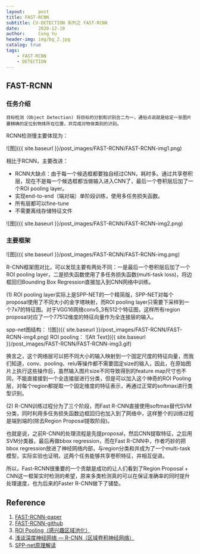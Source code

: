 ```yaml
---
layout:     post
title: FAST-RCNN
subtitle: CV-DETECTION 系列之 FAST-RCNN
date:       2020-12-19
author:     Cong Yu
header-img: img/bg_2.jpg
catalog: true
tags:
    - FAST-RCNN
    - DETECTION
---
```

## FAST-RCNN

### 任务介绍

```
目标检测（Object Detection) 将目标的分割和识别合二为一，通俗点说就是给定一张图片要精确的定位到物体所在位置，并完成对物体类别的识别。
```



RCNN检测慢主要体现为：

![图]({{ site.baseurl }}/post_images/FAST-RCNN/FAST-RCNN-img1.png)

相比于RCNN，主要改进：
- RCNN大缺点：由于每一个候选框都要独自经过CNN，耗时多。通过共享卷积层，现在不是每一个候选框都当做输入进入CNN了，最后一个卷积层后加了一个ROI pooling layer。
- 实现end-to-end（端对端）单阶段训练，使用多任务损失函数。
- 所有层都可以fine-tune
- 不需要离线存储特征文件

![图]({{ site.baseurl }}/post_images/FAST-RCNN/FAST-RCNN-img2.png)

### 主要框架

![图]({{ site.baseurl }}/post_images/FAST-RCNN/FAST-RCNN-img.png)


R-CNN框架图对比，可以发现主要有两处不同：一是最后一个卷积层后加了一个ROI pooling layer，二是损失函数使用了多任务损失函数(multi-task loss)，将边框回归Bounding Box Regression直接加入到CNN网络中训练。

(1) ROI pooling layer实际上是SPP-NET的一个精简版，SPP-NET对每个proposal使用了不同大小的金字塔映射，而ROI pooling layer只需要下采样到一个7x7的特征图。对于VGG16网络conv5_3有512个特征图，这样所有region proposal对应了一个7*7*512维度的特征向量作为全连接层的输入。

spp-net图结构：
![图]({{ site.baseurl }}/post_images/FAST-RCNN/FAST-RCNN-img4.png)
ROI pooling：
![Alt Text]({{ site.baseurl }}/post_images/FAST-RCNN/FAST-RCNN-img3.gif)

换言之，这个网络层可以把不同大小的输入映射到一个固定尺度的特征向量，而我们知道，conv、pooling、relu等操作都不需要固定size的输入，因此，在原始图片上执行这些操作后，虽然输入图片size不同导致得到的feature map尺寸也不同，不能直接接到一个全连接层进行分类，但是可以加入这个神奇的ROI Pooling层，对每个region都提取一个固定维度的特征表示，再通过正常的softmax进行类型识别。

(2) R-CNN训练过程分为了三个阶段，而Fast R-CNN直接使用softmax替代SVM分类，同时利用多任务损失函数边框回归也加入到了网络中，这样整个的训练过程是端到端的(除去Region Proposal提取阶段)。

也就是说，之前R-CNN的处理流程是先提proposal，然后CNN提取特征，之后用SVM分类器，最后再做bbox regression，而在Fast R-CNN中，作者巧妙的把bbox regression放进了神经网络内部，与region分类和并成为了一个multi-task模型，实际实验也证明，这两个任务能够共享卷积特征，并相互促进。


所以，Fast-RCNN很重要的一个贡献是成功的让人们看到了Region Proposal + CNN这一框架实时检测的希望，原来多类检测真的可以在保证准确率的同时提升处理速度，也为后来的Faster R-CNN做下了铺垫。

## Reference
1. [FAST-RCNN-paper](https://arxiv.org/abs/1504.08083)
2. [FAST-RCNN-github](https://github.com/rbgirshick/fast-rcnn)
3. [ROI Pooling（感兴趣区域池化）](https://blog.csdn.net/H_hei/article/details/89791176)
4. [浅谈深度神经网络 — R-CNN（区域卷积神经网络）](https://zhuanlan.zhihu.com/p/64694855)
5. [SPP-net原理解读](https://www.cnblogs.com/chaofn/p/9305374.html)